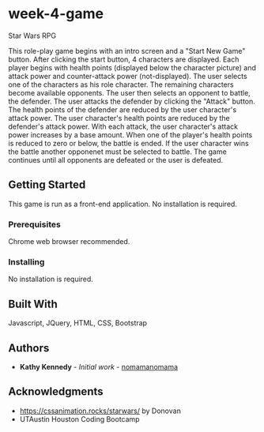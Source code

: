 # week-4-game
Star Wars RPG

This role-play game begins with an intro screen and a "Start New Game" button. After clicking the start button, 4 characters are displayed. Each player begins with health points (displayed below the character picture) and attack power and counter-attack power (not-displayed). The user selects one of the characters as his role character. The remaining characters become available opponents. The user then selects an opponent to battle, the defender. The user attacks the defender by clicking the "Attack" button. The health points of the defender are reduced by the user character's attack power. The user character's health points are reduced by the defender's attack power. With each attack, the user character's attack power increases by a base amount. When one of the player's health points is reduced to zero or below, the battle is ended. If the user character wins the battle another opponenet must be selected to battle. The game continues until all opponents are defeated or the user is defeated.

## Getting Started

This game is run as a front-end application. No installation is required. 

### Prerequisites

Chrome web browser recommended.

### Installing

No installation is required.

## Built With

Javascript, JQuery, HTML, CSS, Bootstrap

## Authors

* **Kathy Kennedy** - *Initial work* - [nomamanomama](https://github.com/nomamanomama)


## Acknowledgments

* https://cssanimation.rocks/starwars/ by Donovan
* UTAustin Houston Coding Bootcamp

